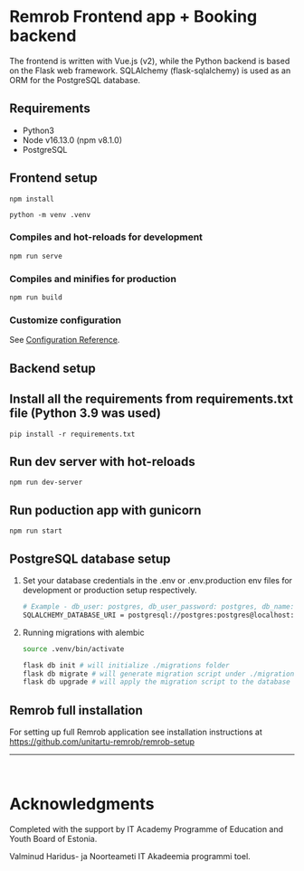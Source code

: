 # Remrob Frontend app + Booking backend

The frontend is written with Vue.js (v2), while the Python backend is based on the Flask web framework.
SQLAlchemy (flask-sqlalchemy) is used as an ORM for the PostgreSQL database.

## Requirements

* Python3
* Node v16.13.0 (npm v8.1.0)
* PostgreSQL

## Frontend setup
```
npm install

python -m venv .venv
```

### Compiles and hot-reloads for development
```
npm run serve
```

### Compiles and minifies for production
```
npm run build
```

### Customize configuration
See [Configuration Reference](https://cli.vuejs.org/config/).


## Backend setup

## Install all the requirements from requirements.txt file (Python 3.9 was used)
```
pip install -r requirements.txt
```

## Run dev server with hot-reloads
```
npm run dev-server
```

## Run poduction app with gunicorn
```
npm run start
```

## PostgreSQL database setup

1. Set your database credentials in the .env or .env.production env files for development or production setup respectively.

	```bash
	# Example - db_user: postgres, db_user_password: postgres, db_name: remrob
	SQLALCHEMY_DATABASE_URI = postgresql://postgres:postgres@localhost:5432/remrob
	```

2. Running migrations with alembic
	
	```bash
	source .venv/bin/activate

	flask db init # will initialize ./migrations folder
	flask db migrate # will generate migration script under ./migrations/versions
	flask db upgrade # will apply the migration script to the database
	```

## Remrob full installation

For setting up full Remrob application see installation instructions at https://github.com/unitartu-remrob/remrob-setup

---

&nbsp;&nbsp;

# Acknowledgments

Completed with the support by IT Academy Programme of Education and Youth Board of Estonia.

Valminud Haridus- ja Noorteameti IT Akadeemia programmi toel.

